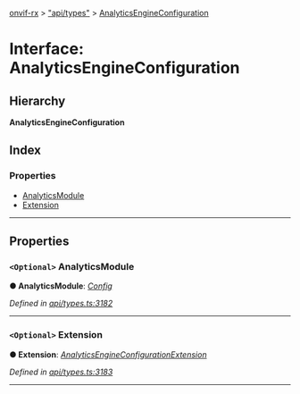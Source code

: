 [onvif-rx](../README.md) > ["api/types"](../modules/_api_types_.md) > [AnalyticsEngineConfiguration](../interfaces/_api_types_.analyticsengineconfiguration.md)

# Interface: AnalyticsEngineConfiguration

## Hierarchy

**AnalyticsEngineConfiguration**

## Index

### Properties

* [AnalyticsModule](_api_types_.analyticsengineconfiguration.md#analyticsmodule)
* [Extension](_api_types_.analyticsengineconfiguration.md#extension)

---

## Properties

<a id="analyticsmodule"></a>

### `<Optional>` AnalyticsModule

**● AnalyticsModule**: *[Config](_api_types_.config.md)*

*Defined in [api/types.ts:3182](https://github.com/patrickmichalina/onvif-rx/blob/3ab1739/src/api/types.ts#L3182)*

___
<a id="extension"></a>

### `<Optional>` Extension

**● Extension**: *[AnalyticsEngineConfigurationExtension](_api_types_.analyticsengineconfigurationextension.md)*

*Defined in [api/types.ts:3183](https://github.com/patrickmichalina/onvif-rx/blob/3ab1739/src/api/types.ts#L3183)*

___


